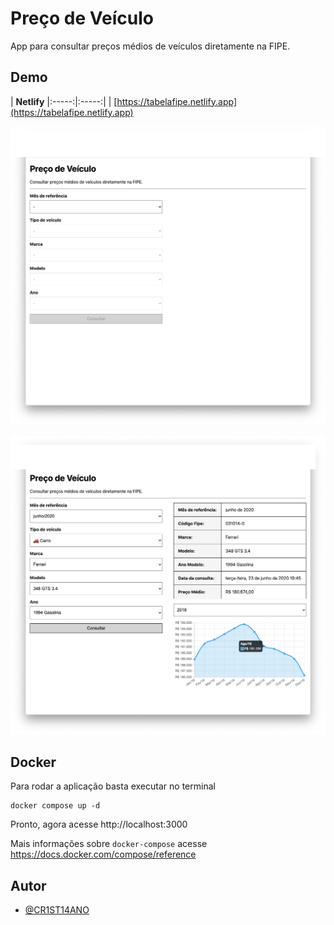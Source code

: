 # Preço de Veículo

App para consultar preços médios de veículos diretamente na FIPE.

## Demo

| **Netlify**
|:-----:|:-----:|
| [https://tabelafipe.netlify.app](https://tabelafipe.netlify.app) 

![formulario](screenshots/formulario.png)

![resultado](screenshots/resultado.png)

## Docker

Para rodar a aplicação basta executar no terminal

```
docker compose up -d
```

Pronto, agora acesse http://localhost:3000

Mais informações sobre `docker-compose` acesse
https://docs.docker.com/compose/reference

## Autor

- [@CR1ST14ANO](https://github.com/CR1ST14ANO)

